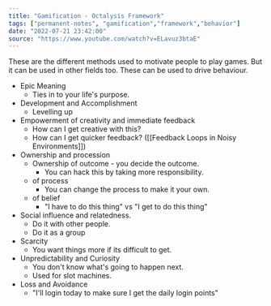 ```yaml
---
title: "Gamification - Octalysis Framework"
tags: ["permanent-notes", "gamification","framework","behavior"]
date: "2022-07-21 23:42:00"
source: "https://www.youtube.com/watch?v=ELavuz3btaE"
---
```


These are the different methods used to motivate people to play games. But it can be used in other fields too. These can be used to drive behaviour.

- Epic Meaning
	- Ties in to your life's purpose.
- Development and Accomplishment
	- Levelling up
- Empowerment of creativity and immediate feedback
	- How can I get creative with this?
	- How can I get quicker feedback? ([[Feedback Loops in Noisy Environments]])
- Ownership and procession
	- Ownership of outcome - you decide the outcome.
		- You can hack this by taking more responsibility.
	- of process
		- You can change the process to make it your own.
	- of belief
		- "I have to do this thing" vs "I get to do this thing"
- Social influence and relatedness.
	- Do it with other people.
	- Do it as a group
- Scarcity
	- You want things more if its difficult to get.
- Unpredictability and Curiosity
	- You don't know what's going to happen next.
	- Used for slot machines.
- Loss and Avoidance
	- "I'll login today to make sure I get the daily login points"